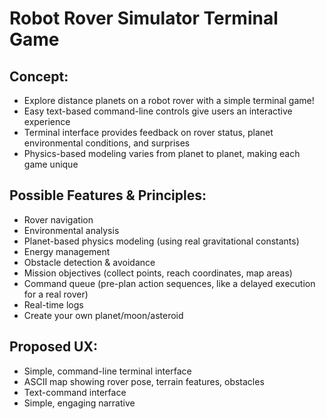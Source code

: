 # Robot Rover Simulator Terminal Game

## Concept:
* Explore distance planets on a robot rover with a simple terminal game!
* Easy text-based command-line controls give users an interactive experience
* Terminal interface provides feedback on rover status, planet environmental conditions, and surprises
* Physics-based modeling varies from planet to planet, making each game unique

## Possible Features & Principles:
* Rover navigation
* Environmental analysis
* Planet-based physics modeling (using real gravitational constants)
* Energy management
* Obstacle detection & avoidance
* Mission objectives (collect points, reach coordinates, map areas)
* Command queue (pre-plan action sequences, like a delayed execution for a real rover)
* Real-time logs
* Create your own planet/moon/asteroid 

## Proposed UX:
* Simple, command-line terminal interface
* ASCII map showing rover pose, terrain features, obstacles
* Text-command interface
* Simple, engaging narrative

